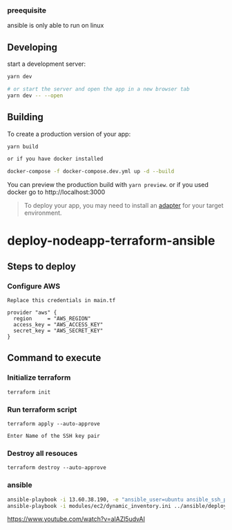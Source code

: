 ### preequisite 
ansible is only able to run on linux

## Developing
start a development server:

```bash
yarn dev

# or start the server and open the app in a new browser tab
yarn dev -- --open
```

## Building

To create a production version of your app:

```bash
yarn build

or if you have docker installed

docker-compose -f docker-compose.dev.yml up -d --build
```

You can preview the production build with `yarn preview`.
or if you used docker go to http://localhost:3000


> To deploy your app, you may need to install an [adapter](https://kit.svelte.dev/docs/adapters) for your target environment.


# deploy-nodeapp-terraform-ansible

## Steps to deploy
### Configure AWS 
```hcl
Replace this credentials in main.tf

provider "aws" {
  region     = "AWS_REGION"
  access_key = "AWS_ACCESS_KEY"
  secret_key = "AWS_SECRET_KEY"
}
```

## Command to execute
### Initialize terraform
```hcl
terraform init
```

### Run terraform script
```hcl
terraform apply --auto-approve

Enter Name of the SSH key pair
```

### Destroy all resouces
```hcl
terraform destroy --auto-approve
```

### ansible
```bash
ansible-playbook -i 13.60.38.190, -e "ansible_user=ubuntu ansible_ssh_private_key_file=modules/pk/terraform-key.pem" ../ansible/deploy-app.yml
ansible-playbook -i modules/ec2/dynamic_inventory.ini ../ansible/deploy-app.yml
```

https://www.youtube.com/watch?v=alAZl5udvAI
